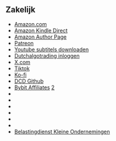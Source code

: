 ## Zakelijk

* [Amazon.com](Amazon.com)
* [Amazon Kindle Direct](https://kdp.amazon.com/en_US/bookshelf)
* [Amazon Author Page](https://author.amazon.com/home)
* [Patreon](https://www.patreon.com/dutchalgotrading)
* [Youtube subtitels downloaden](https://downsub.com/)
* [Dutchalgotrading inloggen](https://www.dutchalgotrading.com/wp-login.php?redirect_to=https%3A%2F%2Fwww.dutchalgotrading.com%2Fwp-admin%2F&reauth=1)
* [X.com](https://x.com/DutchCryptoDad)
* [Tiktok](https://www.tiktok.com/@dutchalgotrading)
* [Ko-fi](https://ko-fi.com/dutchcryptodad)
* [DCD Github](https://github.com/dutchcryptodad)
* [Bybit Affiliates](https://affiliates.bybit.com/v2/en/) [2](https://affiliates.bybit.com/v2/affiliate-portal/login)
* []()
* []()
* []()
* []()
* []()
* []()
* [Belastingdienst Kleine Ondernemingen](https://mijnzakelijk.belastingdienst.nl/GTService/#/inloggen)
